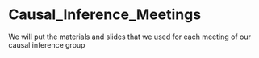 # Causal_Inference_Meetings
We will put the materials and slides that we used for each meeting of our causal inference group
